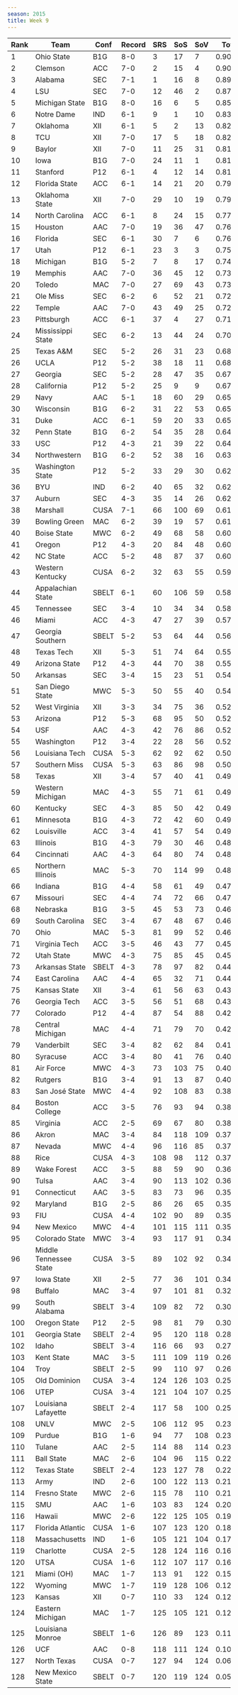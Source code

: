 ```yaml
---
season: 2015
title: Week 9
---
```

<table class="display"><thead><tr><th>Rank</th><th>Team</th><th>Conf</th><th>Record</th><th>SRS</th><th>SoS</th><th>SoV</th><th>Total</th></tr></thead><tbody>
<tr><td>1</td><td>Ohio State</td><td>B1G</td><td>8-0</td><td>3</td><td>17</td><td>7</td><td>0.90518</td></tr>
<tr><td>2</td><td>Clemson</td><td>ACC</td><td>7-0</td><td>2</td><td>15</td><td>4</td><td>0.90055</td></tr>
<tr><td>3</td><td>Alabama</td><td>SEC</td><td>7-1</td><td>1</td><td>16</td><td>8</td><td>0.89528</td></tr>
<tr><td>4</td><td>LSU</td><td>SEC</td><td>7-0</td><td>12</td><td>46</td><td>2</td><td>0.87358</td></tr>
<tr><td>5</td><td>Michigan State</td><td>B1G</td><td>8-0</td><td>16</td><td>6</td><td>5</td><td>0.85223</td></tr>
<tr><td>6</td><td>Notre Dame</td><td>IND</td><td>6-1</td><td>9</td><td>1</td><td>10</td><td>0.83094</td></tr>
<tr><td>7</td><td>Oklahoma</td><td>XII</td><td>6-1</td><td>5</td><td>2</td><td>13</td><td>0.82575</td></tr>
<tr><td>8</td><td>TCU</td><td>XII</td><td>7-0</td><td>17</td><td>5</td><td>18</td><td>0.82272</td></tr>
<tr><td>9</td><td>Baylor</td><td>XII</td><td>7-0</td><td>11</td><td>25</td><td>31</td><td>0.81755</td></tr>
<tr><td>10</td><td>Iowa</td><td>B1G</td><td>7-0</td><td>24</td><td>11</td><td>1</td><td>0.81146</td></tr>
<tr><td>11</td><td>Stanford</td><td>P12</td><td>6-1</td><td>4</td><td>12</td><td>14</td><td>0.81000</td></tr>
<tr><td>12</td><td>Florida State</td><td>ACC</td><td>6-1</td><td>14</td><td>21</td><td>20</td><td>0.79282</td></tr>
<tr><td>13</td><td>Oklahoma State</td><td>XII</td><td>7-0</td><td>29</td><td>10</td><td>19</td><td>0.79263</td></tr>
<tr><td>14</td><td>North Carolina</td><td>ACC</td><td>6-1</td><td>8</td><td>24</td><td>15</td><td>0.77316</td></tr>
<tr><td>15</td><td>Houston</td><td>AAC</td><td>7-0</td><td>19</td><td>36</td><td>47</td><td>0.76652</td></tr>
<tr><td>16</td><td>Florida</td><td>SEC</td><td>6-1</td><td>30</td><td>7</td><td>6</td><td>0.76119</td></tr>
<tr><td>17</td><td>Utah</td><td>P12</td><td>6-1</td><td>23</td><td>3</td><td>3</td><td>0.75400</td></tr>
<tr><td>18</td><td>Michigan</td><td>B1G</td><td>5-2</td><td>7</td><td>8</td><td>17</td><td>0.74314</td></tr>
<tr><td>19</td><td>Memphis</td><td>AAC</td><td>7-0</td><td>36</td><td>45</td><td>12</td><td>0.73412</td></tr>
<tr><td>20</td><td>Toledo</td><td>MAC</td><td>7-0</td><td>27</td><td>69</td><td>43</td><td>0.73239</td></tr>
<tr><td>21</td><td>Ole Miss</td><td>SEC</td><td>6-2</td><td>6</td><td>52</td><td>21</td><td>0.72658</td></tr>
<tr><td>22</td><td>Temple</td><td>AAC</td><td>7-0</td><td>43</td><td>49</td><td>25</td><td>0.72104</td></tr>
<tr><td>23</td><td>Pittsburgh</td><td>ACC</td><td>6-1</td><td>37</td><td>4</td><td>27</td><td>0.71279</td></tr>
<tr><td>24</td><td>Mississippi State</td><td>SEC</td><td>6-2</td><td>13</td><td>44</td><td>24</td><td>0.70646</td></tr>
<tr><td>25</td><td>Texas A&M</td><td>SEC</td><td>5-2</td><td>26</td><td>31</td><td>23</td><td>0.68938</td></tr>
<tr><td>26</td><td>UCLA</td><td>P12</td><td>5-2</td><td>38</td><td>18</td><td>11</td><td>0.68126</td></tr>
<tr><td>27</td><td>Georgia</td><td>SEC</td><td>5-2</td><td>28</td><td>47</td><td>35</td><td>0.67926</td></tr>
<tr><td>28</td><td>California</td><td>P12</td><td>5-2</td><td>25</td><td>9</td><td>9</td><td>0.67462</td></tr>
<tr><td>29</td><td>Navy</td><td>AAC</td><td>5-1</td><td>18</td><td>60</td><td>29</td><td>0.65960</td></tr>
<tr><td>30</td><td>Wisconsin</td><td>B1G</td><td>6-2</td><td>31</td><td>22</td><td>53</td><td>0.65405</td></tr>
<tr><td>31</td><td>Duke</td><td>ACC</td><td>6-1</td><td>59</td><td>20</td><td>33</td><td>0.65302</td></tr>
<tr><td>32</td><td>Penn State</td><td>B1G</td><td>6-2</td><td>54</td><td>35</td><td>28</td><td>0.64791</td></tr>
<tr><td>33</td><td>USC</td><td>P12</td><td>4-3</td><td>21</td><td>39</td><td>22</td><td>0.64785</td></tr>
<tr><td>34</td><td>Northwestern</td><td>B1G</td><td>6-2</td><td>52</td><td>38</td><td>16</td><td>0.63507</td></tr>
<tr><td>35</td><td>Washington State</td><td>P12</td><td>5-2</td><td>33</td><td>29</td><td>30</td><td>0.62610</td></tr>
<tr><td>36</td><td>BYU</td><td>IND</td><td>6-2</td><td>40</td><td>65</td><td>32</td><td>0.62312</td></tr>
<tr><td>37</td><td>Auburn</td><td>SEC</td><td>4-3</td><td>35</td><td>14</td><td>26</td><td>0.62212</td></tr>
<tr><td>38</td><td>Marshall</td><td>CUSA</td><td>7-1</td><td>66</td><td>100</td><td>69</td><td>0.61902</td></tr>
<tr><td>39</td><td>Bowling Green</td><td>MAC</td><td>6-2</td><td>39</td><td>19</td><td>57</td><td>0.61020</td></tr>
<tr><td>40</td><td>Boise State</td><td>MWC</td><td>6-2</td><td>49</td><td>68</td><td>58</td><td>0.60991</td></tr>
<tr><td>41</td><td>Oregon</td><td>P12</td><td>4-3</td><td>20</td><td>84</td><td>48</td><td>0.60443</td></tr>
<tr><td>42</td><td>NC State</td><td>ACC</td><td>5-2</td><td>48</td><td>87</td><td>37</td><td>0.60277</td></tr>
<tr><td>43</td><td>Western Kentucky</td><td>CUSA</td><td>6-2</td><td>32</td><td>63</td><td>55</td><td>0.59713</td></tr>
<tr><td>44</td><td>Appalachian State</td><td>SBELT</td><td>6-1</td><td>60</td><td>106</td><td>59</td><td>0.58858</td></tr>
<tr><td>45</td><td>Tennessee</td><td>SEC</td><td>3-4</td><td>10</td><td>34</td><td>34</td><td>0.58183</td></tr>
<tr><td>46</td><td>Miami</td><td>ACC</td><td>4-3</td><td>47</td><td>27</td><td>39</td><td>0.57741</td></tr>
<tr><td>47</td><td>Georgia Southern</td><td>SBELT</td><td>5-2</td><td>53</td><td>64</td><td>44</td><td>0.56315</td></tr>
<tr><td>48</td><td>Texas Tech</td><td>XII</td><td>5-3</td><td>51</td><td>74</td><td>64</td><td>0.55979</td></tr>
<tr><td>49</td><td>Arizona State</td><td>P12</td><td>4-3</td><td>44</td><td>70</td><td>38</td><td>0.55915</td></tr>
<tr><td>50</td><td>Arkansas</td><td>SEC</td><td>3-4</td><td>15</td><td>23</td><td>51</td><td>0.54987</td></tr>
<tr><td>51</td><td>San Diego State</td><td>MWC</td><td>5-3</td><td>50</td><td>55</td><td>40</td><td>0.54518</td></tr>
<tr><td>52</td><td>West Virginia</td><td>XII</td><td>3-3</td><td>34</td><td>75</td><td>36</td><td>0.52997</td></tr>
<tr><td>53</td><td>Arizona</td><td>P12</td><td>5-3</td><td>68</td><td>95</td><td>50</td><td>0.52846</td></tr>
<tr><td>54</td><td>USF</td><td>AAC</td><td>4-3</td><td>42</td><td>76</td><td>86</td><td>0.52730</td></tr>
<tr><td>55</td><td>Washington</td><td>P12</td><td>3-4</td><td>22</td><td>28</td><td>56</td><td>0.52494</td></tr>
<tr><td>56</td><td>Louisiana Tech</td><td>CUSA</td><td>5-3</td><td>62</td><td>92</td><td>62</td><td>0.50389</td></tr>
<tr><td>57</td><td>Southern Miss</td><td>CUSA</td><td>5-3</td><td>63</td><td>86</td><td>98</td><td>0.50297</td></tr>
<tr><td>58</td><td>Texas</td><td>XII</td><td>3-4</td><td>57</td><td>40</td><td>41</td><td>0.49768</td></tr>
<tr><td>59</td><td>Western Michigan</td><td>MAC</td><td>4-3</td><td>55</td><td>71</td><td>61</td><td>0.49443</td></tr>
<tr><td>60</td><td>Kentucky</td><td>SEC</td><td>4-3</td><td>85</td><td>50</td><td>42</td><td>0.49327</td></tr>
<tr><td>61</td><td>Minnesota</td><td>B1G</td><td>4-3</td><td>72</td><td>42</td><td>60</td><td>0.49208</td></tr>
<tr><td>62</td><td>Louisville</td><td>ACC</td><td>3-4</td><td>41</td><td>57</td><td>54</td><td>0.49165</td></tr>
<tr><td>63</td><td>Illinois</td><td>B1G</td><td>4-3</td><td>79</td><td>30</td><td>46</td><td>0.48739</td></tr>
<tr><td>64</td><td>Cincinnati</td><td>AAC</td><td>4-3</td><td>64</td><td>80</td><td>74</td><td>0.48634</td></tr>
<tr><td>65</td><td>Northern Illinois</td><td>MAC</td><td>5-3</td><td>70</td><td>114</td><td>99</td><td>0.48169</td></tr>
<tr><td>66</td><td>Indiana</td><td>B1G</td><td>4-4</td><td>58</td><td>61</td><td>49</td><td>0.47850</td></tr>
<tr><td>67</td><td>Missouri</td><td>SEC</td><td>4-4</td><td>74</td><td>72</td><td>66</td><td>0.47416</td></tr>
<tr><td>68</td><td>Nebraska</td><td>B1G</td><td>3-5</td><td>45</td><td>53</td><td>73</td><td>0.46697</td></tr>
<tr><td>69</td><td>South Carolina</td><td>SEC</td><td>3-4</td><td>67</td><td>48</td><td>67</td><td>0.46467</td></tr>
<tr><td>70</td><td>Ohio</td><td>MAC</td><td>5-3</td><td>81</td><td>99</td><td>52</td><td>0.46361</td></tr>
<tr><td>71</td><td>Virginia Tech</td><td>ACC</td><td>3-5</td><td>46</td><td>43</td><td>77</td><td>0.45842</td></tr>
<tr><td>72</td><td>Utah State</td><td>MWC</td><td>4-3</td><td>75</td><td>85</td><td>45</td><td>0.45341</td></tr>
<tr><td>73</td><td>Arkansas State</td><td>SBELT</td><td>4-3</td><td>78</td><td>97</td><td>82</td><td>0.44990</td></tr>
<tr><td>74</td><td>East Carolina</td><td>AAC</td><td>4-4</td><td>65</td><td>32</td><td>71</td><td>0.44547</td></tr>
<tr><td>75</td><td>Kansas State</td><td>XII</td><td>3-4</td><td>61</td><td>56</td><td>63</td><td>0.43224</td></tr>
<tr><td>76</td><td>Georgia Tech</td><td>ACC</td><td>3-5</td><td>56</td><td>51</td><td>68</td><td>0.43045</td></tr>
<tr><td>77</td><td>Colorado</td><td>P12</td><td>4-4</td><td>87</td><td>54</td><td>88</td><td>0.42955</td></tr>
<tr><td>78</td><td>Central Michigan</td><td>MAC</td><td>4-4</td><td>71</td><td>79</td><td>70</td><td>0.42952</td></tr>
<tr><td>79</td><td>Vanderbilt</td><td>SEC</td><td>3-4</td><td>82</td><td>62</td><td>84</td><td>0.41973</td></tr>
<tr><td>80</td><td>Syracuse</td><td>ACC</td><td>3-4</td><td>80</td><td>41</td><td>76</td><td>0.40992</td></tr>
<tr><td>81</td><td>Air Force</td><td>MWC</td><td>4-3</td><td>73</td><td>103</td><td>75</td><td>0.40645</td></tr>
<tr><td>82</td><td>Rutgers</td><td>B1G</td><td>3-4</td><td>91</td><td>13</td><td>87</td><td>0.40154</td></tr>
<tr><td>83</td><td>San José State</td><td>MWC</td><td>4-4</td><td>92</td><td>108</td><td>83</td><td>0.38579</td></tr>
<tr><td>84</td><td>Boston College</td><td>ACC</td><td>3-5</td><td>76</td><td>93</td><td>94</td><td>0.38561</td></tr>
<tr><td>85</td><td>Virginia</td><td>ACC</td><td>2-5</td><td>69</td><td>67</td><td>80</td><td>0.38461</td></tr>
<tr><td>86</td><td>Akron</td><td>MAC</td><td>3-4</td><td>84</td><td>118</td><td>109</td><td>0.37431</td></tr>
<tr><td>87</td><td>Nevada</td><td>MWC</td><td>4-4</td><td>96</td><td>116</td><td>85</td><td>0.37131</td></tr>
<tr><td>88</td><td>Rice</td><td>CUSA</td><td>4-3</td><td>108</td><td>98</td><td>112</td><td>0.37124</td></tr>
<tr><td>89</td><td>Wake Forest</td><td>ACC</td><td>3-5</td><td>88</td><td>59</td><td>90</td><td>0.36479</td></tr>
<tr><td>90</td><td>Tulsa</td><td>AAC</td><td>3-4</td><td>90</td><td>113</td><td>102</td><td>0.36447</td></tr>
<tr><td>91</td><td>Connecticut</td><td>AAC</td><td>3-5</td><td>83</td><td>73</td><td>96</td><td>0.35728</td></tr>
<tr><td>92</td><td>Maryland</td><td>B1G</td><td>2-5</td><td>86</td><td>26</td><td>65</td><td>0.35653</td></tr>
<tr><td>93</td><td>FIU</td><td>CUSA</td><td>4-4</td><td>102</td><td>90</td><td>89</td><td>0.35602</td></tr>
<tr><td>94</td><td>New Mexico</td><td>MWC</td><td>4-4</td><td>101</td><td>115</td><td>111</td><td>0.35276</td></tr>
<tr><td>95</td><td>Colorado State</td><td>MWC</td><td>3-4</td><td>93</td><td>117</td><td>91</td><td>0.34676</td></tr>
<tr><td>96</td><td>Middle Tennessee State</td><td>CUSA</td><td>3-5</td><td>89</td><td>102</td><td>92</td><td>0.34595</td></tr>
<tr><td>97</td><td>Iowa State</td><td>XII</td><td>2-5</td><td>77</td><td>36</td><td>101</td><td>0.34357</td></tr>
<tr><td>98</td><td>Buffalo</td><td>MAC</td><td>3-4</td><td>97</td><td>101</td><td>81</td><td>0.32966</td></tr>
<tr><td>99</td><td>South Alabama</td><td>SBELT</td><td>3-4</td><td>109</td><td>82</td><td>72</td><td>0.30688</td></tr>
<tr><td>100</td><td>Oregon State</td><td>P12</td><td>2-5</td><td>98</td><td>81</td><td>79</td><td>0.30395</td></tr>
<tr><td>101</td><td>Georgia State</td><td>SBELT</td><td>2-4</td><td>95</td><td>120</td><td>118</td><td>0.28714</td></tr>
<tr><td>102</td><td>Idaho</td><td>SBELT</td><td>3-4</td><td>116</td><td>66</td><td>93</td><td>0.27605</td></tr>
<tr><td>103</td><td>Kent State</td><td>MAC</td><td>3-5</td><td>111</td><td>109</td><td>119</td><td>0.26431</td></tr>
<tr><td>104</td><td>Troy</td><td>SBELT</td><td>2-5</td><td>99</td><td>110</td><td>97</td><td>0.26213</td></tr>
<tr><td>105</td><td>Old Dominion</td><td>CUSA</td><td>3-4</td><td>124</td><td>126</td><td>103</td><td>0.25914</td></tr>
<tr><td>106</td><td>UTEP</td><td>CUSA</td><td>3-4</td><td>121</td><td>104</td><td>107</td><td>0.25556</td></tr>
<tr><td>107</td><td>Louisiana Lafayette</td><td>SBELT</td><td>2-4</td><td>117</td><td>58</td><td>100</td><td>0.25470</td></tr>
<tr><td>108</td><td>UNLV</td><td>MWC</td><td>2-5</td><td>106</td><td>112</td><td>95</td><td>0.23957</td></tr>
<tr><td>109</td><td>Purdue</td><td>B1G</td><td>1-6</td><td>94</td><td>77</td><td>108</td><td>0.23834</td></tr>
<tr><td>110</td><td>Tulane</td><td>AAC</td><td>2-5</td><td>114</td><td>88</td><td>114</td><td>0.23232</td></tr>
<tr><td>111</td><td>Ball State</td><td>MAC</td><td>2-6</td><td>104</td><td>96</td><td>115</td><td>0.22892</td></tr>
<tr><td>112</td><td>Texas State</td><td>SBELT</td><td>2-4</td><td>123</td><td>127</td><td>78</td><td>0.22351</td></tr>
<tr><td>113</td><td>Army</td><td>IND</td><td>2-6</td><td>100</td><td>122</td><td>113</td><td>0.21589</td></tr>
<tr><td>114</td><td>Fresno State</td><td>MWC</td><td>2-6</td><td>115</td><td>78</td><td>110</td><td>0.21529</td></tr>
<tr><td>115</td><td>SMU</td><td>AAC</td><td>1-6</td><td>103</td><td>83</td><td>124</td><td>0.20233</td></tr>
<tr><td>116</td><td>Hawaii</td><td>MWC</td><td>2-6</td><td>122</td><td>125</td><td>105</td><td>0.19120</td></tr>
<tr><td>117</td><td>Florida Atlantic</td><td>CUSA</td><td>1-6</td><td>107</td><td>123</td><td>120</td><td>0.18366</td></tr>
<tr><td>118</td><td>Massachusetts</td><td>IND</td><td>1-6</td><td>105</td><td>121</td><td>104</td><td>0.17329</td></tr>
<tr><td>119</td><td>Charlotte</td><td>CUSA</td><td>2-5</td><td>128</td><td>124</td><td>116</td><td>0.16755</td></tr>
<tr><td>120</td><td>UTSA</td><td>CUSA</td><td>1-6</td><td>112</td><td>107</td><td>117</td><td>0.16048</td></tr>
<tr><td>121</td><td>Miami (OH)</td><td>MAC</td><td>1-7</td><td>113</td><td>91</td><td>122</td><td>0.15751</td></tr>
<tr><td>122</td><td>Wyoming</td><td>MWC</td><td>1-7</td><td>119</td><td>128</td><td>106</td><td>0.12802</td></tr>
<tr><td>123</td><td>Kansas</td><td>XII</td><td>0-7</td><td>110</td><td>33</td><td>124</td><td>0.12525</td></tr>
<tr><td>124</td><td>Eastern Michigan</td><td>MAC</td><td>1-7</td><td>125</td><td>105</td><td>121</td><td>0.12144</td></tr>
<tr><td>125</td><td>Louisiana Monroe</td><td>SBELT</td><td>1-6</td><td>126</td><td>89</td><td>123</td><td>0.11833</td></tr>
<tr><td>126</td><td>UCF</td><td>AAC</td><td>0-8</td><td>118</td><td>111</td><td>124</td><td>0.10398</td></tr>
<tr><td>127</td><td>North Texas</td><td>CUSA</td><td>0-7</td><td>127</td><td>94</td><td>124</td><td>0.06715</td></tr>
<tr><td>128</td><td>New Mexico State</td><td>SBELT</td><td>0-7</td><td>120</td><td>119</td><td>124</td><td>0.05991</td></tr>
</tbody></table>
